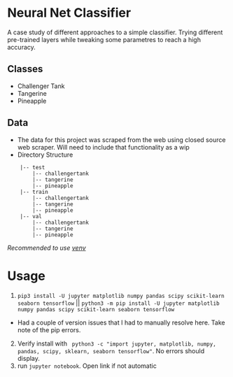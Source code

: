 # Neural Net Classifier

A case study of different approaches to a simple classifier. Trying different pre-trained layers while tweaking some parametres to reach a high accuracy.

## Classes
  - Challenger Tank
  - Tangerine
  - Pineapple

## Data
* The data for this project was scraped from the web using closed source web scraper. Will need to include that functionality as a wip 
* Directory Structure

```
    |-- test
        |-- challengertank
        |-- tangerine
        |-- pineapple
    |-- train
        |-- challengertank
        |-- tangerine
        |-- pineapple
    |-- val
        |-- challengertank
        |-- tangerine
        |-- pineapple
```


_Recommended to use [venv](https://gist.github.com/Geoyi/d9fab4f609e9f75941946be45000632b)_


# Usage
1. `pip3 install -U jupyter matplotlib numpy pandas scipy scikit-learn seaborn tensorflow` || `python3 -m pip install -U jupyter matplotlib numpy pandas scipy scikit-learn seaborn tensorflow`
  * Had a couple of version issues that I had to manually resolve here. Take note of the pip errors.
2. Verify install with ` python3 -c "import jupyter, matplotlib, numpy, pandas, scipy, sklearn, seaborn tensorflow"`. No errors should display.
3. run `jupyter notebook`. Open link if not automatic
